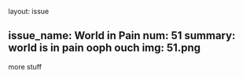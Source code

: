 
layout: issue

issue_name: World in Pain
num: 51
summary: world is in pain ooph ouch
img: 51.png
---
more stuff